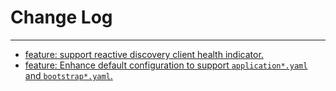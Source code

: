 # Change Log
---

- [feature: support reactive discovery client health indicator.](https://github.com/Tencent/spring-cloud-tencent/pull/988)
- [feature: Enhance default configuration to support `application*.yaml` and `bootstrap*.yaml`.](https://github.com/Tencent/spring-cloud-tencent/pull/988)